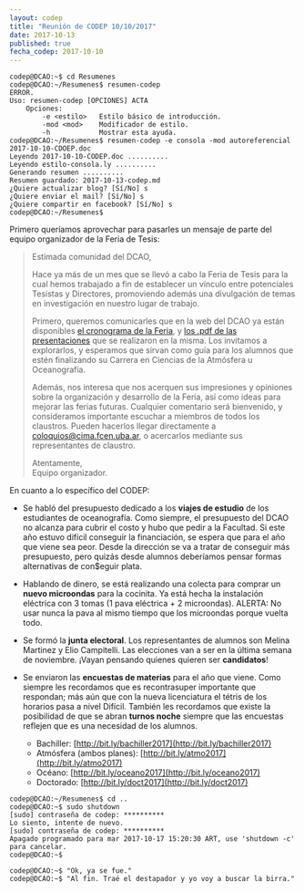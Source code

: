 ```yaml
---
layout: codep
title: "Reunión de CODEP 10/10/2017"
date: 2017-10-13
published: true
fecha_codep: 2017-10-10
---
```


```
codep@DCAO:~$ cd Resumenes    
codep@DCAO:~/Resumenes$ resumen-codep
ERROR.      
Uso: resumen-codep [OPCIONES] ACTA    
    Opciones: 
        -e <estilo>   Estilo básico de introducción. 
        -mod <mod>    Modificador de estilo.
        -h            Mostrar esta ayuda.
codep@DCAO:~/Resumenes$ resumen-codep -e consola -mod autoreferencial 2017-10-10-CDOEP.doc
Leyendo 2017-10-10-CODEP.doc ..........
Leyendo estilo-consola.ly ..........
Generando resumen ..........
Resumen guardado: 2017-10-13-codep.md
¿Quiere actualizar blog? [Sí/No] s
¿Quiere enviar el mail? [Sí/No] s
¿Quiere compartir en facebook? [Sí/No] s
codep@DCAO:~/Resumenes$ 
```



Primero queríamos aprovechar para pasarles un mensaje de parte del equipo organizador de la Feria de Tesis: 

> Estimada comunidad del DCAO,
> 
> Hace ya más de un mes que se llevó a cabo la Feria de Tesis para la cual hemos trabajado a fin de establecer un vínculo entre potenciales Tesistas y Directores, promoviendo además una divulgación de temas en investigación en nuestro lugar de trabajo.  
>   
> Primero, queremos comunicarles que en la web del DCAO ya están disponibles [el cronograma de la Feria](http://www-atmo.at.fcen.uba.ar/docs/Cronograma_feria_finfal2017.pdf), y [los .pdf de las presentaciones](http://www-atmo.at.fcen.uba.ar/ofertatesis.php) que se realizaron en la misma.  Los invitamos a explorarlos, y esperamos que sirvan como guía para los alumnos que estén finalizando su Carrera en Ciencias de la Atmósfera u Oceanografía.    
> 
> Además, nos interesa que nos acerquen sus impresiones y opiniones sobre la organización y desarrollo de la Feria, así como ideas para mejorar las ferias futuras.  Cualquier comentario será bienvenido, y consideramos importante escuchar a miembros de todos los claustros.  Pueden hacerlos llegar directamente a [coloquios@cima.fcen.uba.ar](mailto:coloquios@cima.fcen.uba.ar), o acercarlos mediante sus representantes de claustro.
> 
> Atentamente,    
> Equipo organizador.

En cuanto a lo específico del CODEP:

* Se habló del presupuesto dedicado a los **viajes de estudio** de los estudiantes de oceanografía. Como siempre, el presupuesto del DCAO no alcanza para cubrir el costo y hubo que pedir a la Facultad. Si este año estuvo difícil conseguir la financiación, se espera que para el año que viene sea peor. Desde la dirección se va a tratar de conseguir más presupuesto, pero quizás desde alumnos deberíamos pensar formas alternativas de con$eguir plata. 
  
* Hablando de dinero, se está realizando una colecta para comprar un **nuevo microondas** para la cocinita. Ya está hecha la instalación eléctrica con 3 tomas (1 pava eléctrica + 2 microondas). ALERTA: No usar nunca la pava al mismo tiempo que los microondas porque vuelta todo. 

* Se formó la **junta electoral**. Los representantes de alumnos son Melina Martinez y Elio Campitelli. Las elecciones van a ser en la última semana de noviembre. ¡Vayan pensando quienes quieren ser **candidatos**!

* Se enviaron las **encuestas de materias** para el año que viene. Como siempre les recordamos que es recontrasuper importante que respondan; más aún que con la nueva licenciatura el tétris de los horarios pasa a nivel Difícil. También les recordamos que existe la posibilidad de que se abran **turnos noche** siempre que las encuestas reflejen que es una necesidad de los alumnos. 
    * Bachiller: [http://bit.ly/bachiller2017](http://bit.ly/bachiller2017)
    * Atmósfera (ambos planes): [http://bit.ly/atmo2017](http://bit.ly/atmo2017)
    * Océano: [http://bit.ly/oceano2017](http://bit.ly/oceano2017)
    * Doctorado: [http://bit.ly/doct2017](http://bit.ly/doct2017)

```
codep@DCAO:~/Resumenes$ cd ..
codep@DCAO:~$ sudo shutdown
[sudo] contraseña de codep: ********** 
Lo siento, intente de nuevo.
[sudo] contraseña de codep: ********** 
Apagado programado para mar 2017-10-17 15:20:30 ART, use 'shutdown -c' para cancelar.
codep@DCAO:~$

codep@DCAO:~$ "Ok, ya se fue."
codep@DCAO:~$ "Al fin. Traé el destapador y yo voy a buscar la birra."
```